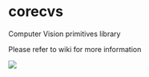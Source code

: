 # corecvs
Computer Vision primitives library

Please refer to wiki for more information

![](https://github.com/PimenovAlexander/corecvs/workflows/.github/workflows/ccpp.yml/badge.svg)
